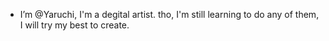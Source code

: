 - I’m @Yaruchi, I'm a degital artist. tho, I'm still learning to do any of them, I will try my best to create.
<!---
Yaruchi/Yaruchi is a ✨ special ✨ repository because its `README.md` (this file) appears on your GitHub profile.
You can click the Preview link to take a look at your changes.
--->
